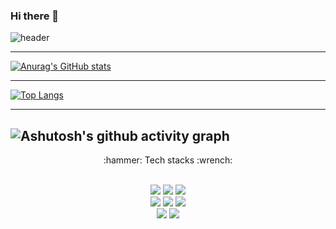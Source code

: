 ### Hi there 👋

<!--
**Wonsung2/Wonsung2** is a ✨ _special_ ✨ repository because its `README.md` (this file) appears on your GitHub profile.

Here are some ideas to get you started:

- 🔭 I’m currently working on ...
- 🌱 I’m currently learning ...
- 👯 I’m looking to collaborate on ...
- 🤔 I’m looking for help with ...
- 💬 Ask me about ...
- 📫 How to reach me: ...
- 😄 Pronouns: ...
- ⚡ Fun fact: ...
-->
![header](https://capsule-render.vercel.app/api?type=Waving&color=auto&customColorList=13&height=300&section=header&text=Wonsung%202&fontSize=60)

---



[![Anurag's GitHub stats](https://github-readme-stats.vercel.app/api?username=Wonsung2&theme=synthwave)](https://github.com/Wonsung2/github-readme-stats)
<br>

---





[![Top Langs](https://github-readme-stats.vercel.app/api/top-langs/?username=Wonsung2&theme=synthwave)](https://github.com/Wonsung2/github-readme-stats)

---


 
 
![Ashutosh's github activity graph](https://activity-graph.herokuapp.com/graph?username=Wonsung2)
---



<div align=center><p>:hammer: Tech stacks :wrench: </p></br>

<img src="https://img.shields.io/badge/Python-3776AB?style=for-the-badge&logo=Python&logoColor=white"/> 
<img src="https://img.shields.io/badge/Numpy-013243?style=for-the-badge&logo=Numpy&logoColor=white"/> 
<img src="https://img.shields.io/badge/Pandas-150458?style=for-the-badge&logo=Pandas&logoColor=white"/> 
<br>
<img src="https://img.shields.io/badge/scikitlearn-F7931E?style=for-the-badge&logo=scikitlearn&logoColor=white"/> 
<img src="https://img.shields.io/badge/TensorFlow-FF6F00?style=for-the-badge&logo=TensorFlow&logoColor=white"/> 
<img src="https://img.shields.io/badge/Keras-D00000?style=for-the-badge&logo=Keras&logoColor=white"/> 
<br>
<img src="https://img.shields.io/badge/MySQL-4479A1?style=for-the-badge&logo=MySQL&logoColor=white"/> 
<img src="https://img.shields.io/badge/GitHub-181717?style=for-the-badge&logo=GitHub&logoColor=white"/></div></br>
